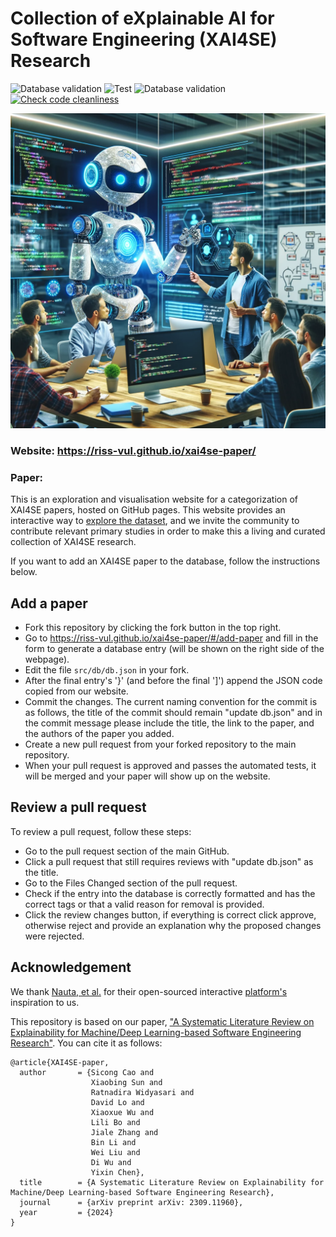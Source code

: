 # Collection of eXplainable AI for Software Engineering (XAI4SE) Research
![Database validation](https://github.com/riss-vul/xai4se-paper/actions/workflows/main.yml/badge.svg)
![Test](https://github.com/riss-vul/xai4se-paper/actions/workflows/test.yml/badge.svg)
![Database validation](https://github.com/riss-vul/xai4se-paper/actions/workflows/deploy.yml/badge.svg)
[![Check code cleanliness](https://github.com/riss-vul/xai4se-paper/actions/workflows/linter.yml/badge.svg)](https://github.com/riss-vul/xai4se-paper/actions/workflows/linter.yml)

<p align="center">
  <img src="public/Overview.png" width="700">
</p>

### Website: https://riss-vul.github.io/xai4se-paper/
### Paper: 
This is an exploration and visualisation website for a categorization of XAI4SE papers, hosted on GitHub pages. This website provides an interactive way to [explore the dataset](https://riss-vul.github.io/xai4se-paper/#/papers), and we invite the community to contribute relevant primary studies in order to make this a living and curated collection of XAI4SE research. 

If you want to add an XAI4SE paper to the database, follow the instructions below.

## Add a paper
- Fork this repository by clicking the fork button in the top right.
- Go to https://riss-vul.github.io/xai4se-paper/#/add-paper and fill in the form to generate a database entry (will be shown on the right side of the webpage).
- Edit the file ```src/db/db.json``` in your fork.
- After the final entry's '}' (and before the final ']') append the JSON code copied from our website.
- Commit the changes. The current naming convention for the commit is as follows, the title of the commit should remain "update db.json" and in the commit message please include the title, the link to the paper, and the authors of the paper you added.
- Create a new pull request from your forked repository to the main repository. 
- When your pull request is approved and passes the automated tests, it will be merged and your paper will show up on the website.

## Review a pull request
To review a pull request, follow these steps:
- Go to the pull request section of the main GitHub.
- Click a pull request that still requires reviews with "update db.json" as the title.
- Go to the Files Changed section of the pull request.
- Check if the entry into the database is correctly formatted and has the correct tags or that a valid reason for removal is provided.
- Click the review changes button, if everything is correct click approve, otherwise reject and provide an explanation why the proposed changes were rejected. 


## Acknowledgement
We thank [Nauta, et al.](https://dl.acm.org/doi/10.1145/3583558) for their open-sourced interactive [platform's](https://utwente-dmb.github.io/xai-papers/#/) inspiration to us.

This repository is based on our paper, ["A Systematic Literature Review on Explainability for Machine/Deep Learning-based Software Engineering Research"](https://aclanthology.org/2021.findings-acl.84/). You can cite it as follows:
```
@article{XAI4SE-paper,
  author       = {Sicong Cao and
                  Xiaobing Sun and
                  Ratnadira Widyasari and
                  David Lo and
                  Xiaoxue Wu and
                  Lili Bo and 
                  Jiale Zhang and
                  Bin Li and
                  Wei Liu and
                  Di Wu and
                  Yixin Chen},
  title        = {A Systematic Literature Review on Explainability for Machine/Deep Learning-based Software Engineering Research},
  journal      = {arXiv preprint arXiv: 2309.11960},
  year         = {2024}
}
```
